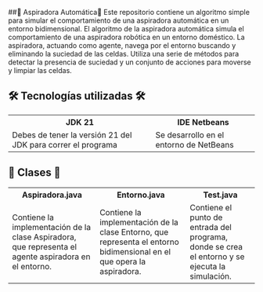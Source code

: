 ##🧹 Aspiradora Automática🧹
Este repositorio contiene un algoritmo simple para simular el comportamiento de una aspiradora automática en un entorno bidimensional. 
El algoritmo de la aspiradora automática simula el comportamiento de una aspiradora robótica en un entorno doméstico. La aspiradora, actuando como agente, navega por el entorno buscando y eliminando la suciedad de las celdas. Utiliza una serie de métodos para detectar la presencia de suciedad y un conjunto de acciones para moverse y limpiar las celdas.  

## 🛠️ Tecnologías utilizadas 🛠️
<table>
<tr>
<th>JDK 21</th>
<th>IDE Netbeans</th>
</tr>
<tr>
<td>Debes de tener la versión 21 del JDK para correr el programa</td>
<td>Se desarrollo en el entorno de NetBeans</td>
</tr>
</table>  

## 📄 Clases 📄
<table>
<tr>
<th>Aspiradora.java</th>
<th>Entorno.java</th>
<th>Test.java</th>
</tr>
<tr>
<td>Contiene la implementación de la clase Aspiradora, que representa el agente aspiradora en el entorno.</td>
<td>Contiene la implementación de la clase Entorno, que representa el entorno bidimensional en el que opera la aspiradora.</td>
<td> Contiene el punto de entrada del programa, donde se crea el entorno y se ejecuta la simulación.</td>
</tr>
</table>
